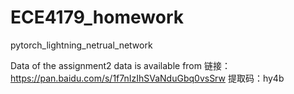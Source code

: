 # ECE4179_homework
pytorch_lightning_netrual_network

Data of the assignment2 data is available from 
链接：https://pan.baidu.com/s/1f7nIzIhSVaNduGbq0vsSrw 
提取码：hy4b
